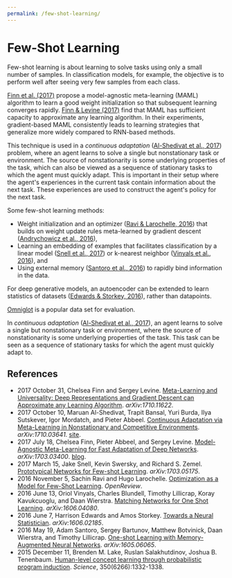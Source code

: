 ```yaml
---
permalink: /few-shot-learning/
---
```

# Few-Shot Learning

Few-shot learning is about learning to solve tasks using only a small number of samples. In classification models, for example, the objective is to perform well after seeing very few samples from each class.

[Finn et al. (2017)](https://arxiv.org/abs/1703.03400) propose a model-agnostic meta-learning (MAML) algorithm to learn a good weight initialization so that subsequent learning converges rapidly. [Finn & Levine (2017)](https://arxiv.org/abs/1710.11622) find that MAML has sufficient capacity to approximate any learning algorithm. In their experiments, gradient-based MAML consistently leads to learning strategies that generalize more widely compared to RNN-based methods.

This technique is used in a *continuous adaptation* ([Al-Shedivat et al., 2017](https://arxiv.org/abs/1710.03641)) problem, where an agent learns to solve a single but nonstationary task or environment. The source of nonstationarity is some underlying properties of the task, which can also be viewed as a sequence of stationary tasks to which the agent must quickly adapt. This is important in their setup where the agent's experiences in the current task contain information about the next task. These experiences are used to construct the agent's policy for the next task.

Some few-shot learning methods:

* Weight initialization and an optimizer ([Ravi & Larochelle, 2016](https://openreview.net/forum?id=rJY0-Kcll)) that builds on weight update rules meta-learned by gradient descent ([Andrychowicz et al., 2016](https://arxiv.org/abs/1606.04474)),
* Learning an embedding of examples that facilitates classification by a linear model ([Snell et al., 2017](https://arxiv.org/abs/1703.05175)) or k-nearest neighbor ([Vinyals et al., 2016](https://arxiv.org/abs/1606.04080)), and
* Using external memory ([Santoro et al., 2016](https://arxiv.org/abs/1605.06065)) to rapidly bind information in the data.

For deep generative models, an autoencoder can be extended to learn statistics of datasets ([Edwards & Storkey, 2016](https://arxiv.org/abs/1606.02185)), rather than datapoints.

[Omniglot](https://github.com/brendenlake/omniglot) is a popular data set for evaluation.

In *continuous adaptation* ([Al-Shedivat et al., 2017](https://arxiv.org/abs/1710.03641)), an agent learns to solve a single but nonstationary task or environment, where the source of nonstationarity is some underlying properties of the task. This task can be seen as a sequence of stationary tasks for which the agent must quickly adapt to.

## References

* 2017 October 31, Chelsea Finn and Sergey Levine. [Meta-Learning and Universality: Deep Representations and Gradient Descent can Approximate any Learning Algorithm](https://arxiv.org/abs/1710.11622). *arXiv:1710.11622*.
* 2017 October 10, Maruan Al-Shedivat, Trapit Bansal, Yuri Burda, Ilya Sutskever, Igor Mordatch, and Pieter Abbeel. [Continuous Adaptation via Meta-Learning in Nonstationary and Competitive Environments](https://arxiv.org/abs/1710.03641). *arXiv:1710.03641*. [site](https://sites.google.com/view/adaptation-via-metalearning).
* 2017 July 18, Chelsea Finn, Pieter Abbeel, and Sergey Levine. [Model-Agnostic Meta-Learning for Fast Adaptation of Deep Networks](https://arxiv.org/abs/1703.03400). *arXiv:1703.03400*. [blog](http://bair.berkeley.edu/blog/2017/07/18/learning-to-learn/).
* 2017 March 15, Jake Snell, Kevin Swersky, and Richard S. Zemel. [Prototypical Networks for Few-shot Learning](https://arxiv.org/abs/1703.05175). *arXiv:1703.05175*.
* 2016 November 5, Sachin Ravi and Hugo Larochelle. [Optimization as a Model for Few-Shot Learning](https://openreview.net/forum?id=rJY0-Kcll). *OpenReview*.
* 2016 June 13, Oriol Vinyals, Charles Blundell, Timothy Lillicrap, Koray Kavukcuoglu, and Daan Wierstra. [Matching Networks for One Shot Learning](https://arxiv.org/abs/1606.04080). *arXiv:1606.04080*.
* 2016 June 7, Harrison Edwards and Amos Storkey. [Towards a Neural Statistician](https://arxiv.org/abs/1606.02185). *arXiv:1606.02185*.
* 2016 May 19, Adam Santoro, Sergey Bartunov, Matthew Botvinick, Daan Wierstra, and Timothy Lillicrap. [One-shot Learning with Memory-Augmented Neural Networks](https://arxiv.org/abs/1605.06065). *arXiv:1605.06065*.
* 2015 December 11, Brenden M. Lake, Ruslan Salakhutdinov, Joshua B. Tenenbaum. [Human-level concept learning through probabilistic program induction](http://science.sciencemag.org/content/350/6266/1332). *Science*, 350(6266):1332-1338.


